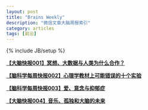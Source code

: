 ```yaml
---
layout: post
title: "Brains Weekly"
description: "微信文章大脑周报索引"
category: articles
tags: [前沿]
---
```

{% include JB/setup %}

[**【大脑快报001】冥想、大数据与人类为什么合作？**](http://mp.weixin.qq.com/s?__biz=MzA3Mjk0MTcyNg==&mid=201141020&idx=1&sn=4c9f0e88a6772685e3592cbf9409940e#rd)

[**【脑科学每周快报002】心理学教材上可能错误的十个实验**](http://mp.weixin.qq.com/s?__biz=MzA3Mjk0MTcyNg==&mid=201347317&idx=1&sn=27b42d88a0c668845e7be4c401b1007c#rd)

[**【脑科学每周快报003】爱、意念与抑郁症**](http://mp.weixin.qq.com/s?__biz=MzA3Mjk0MTcyNg==&mid=201446322&idx=1&sn=938c653ff1abb37fd6eca517cf91ae63#rd)

[**【大脑快报004】音乐、孤独和大脑的未来**](http://mp.weixin.qq.com/s?__biz=MzA3Mjk0MTcyNg==&mid=201575302&idx=1&sn=8730785e60f225f8c48fd81ee80ab980#rd)